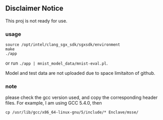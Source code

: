 ## Disclaimer Notice

This proj is not ready for use.

### usage

```
source /opt/intel/clang_sgx_sdk/sgxsdk/environment
make
./app 
```

or run ``./app | mnist_model_data/mnist-eval.pl``.


Model and test data are not uploaded due to space limitaiton of github.


### note
please check the gcc version used, and copy the corresponding header files. For example, I am using GCC 5.4.0, then 
```
cp /usr/lib/gcc/x86_64-linux-gnu/5/include/* Enclave/msse/
```

